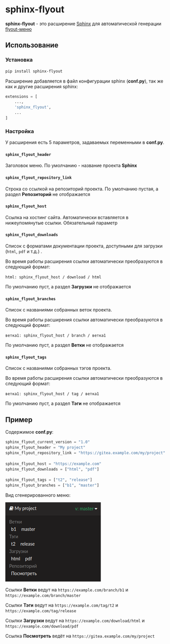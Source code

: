 # sphinx-flyout

**sphinx-flyout** - это расширение [Sphinx](https://www.sphinx-doc.org/en/master/)
для автоматической генерации [flyout-меню](https://docs.readthedocs.io/en/stable/flyout-menu.html) 

## Использование

### Установка

```bash
pip install sphinx-flyout
```

Расширение добавляется в файл конфигурации sphinx (**conf.py**), так же как и другие расширения sphinx:

```python
extensions = [
    ...,
    'sphinx_flyout',
    ...
]
```

### Настройка

У расширения есть 5 параметров, задаваемых переменными в **conf.py**.

#### ``sphinx_flyout_header``

Заголовок меню. По умолчанию - название проекта **Sphinx**

#### ``sphinx_flyout_repository_link``

Строка со ссылкой на репозиторий проекта. По умолчанию пустая,
а раздел **Репозиторий** не отображается

#### ``sphinx_flyout_host``

Ссылка на хостинг сайта. Автоматически вставляется в нижеупомянутые ссылки. 
Обязательный параметр

#### ``sphinx_flyout_downloads``

Список с форматами документации проекта, доступными для загрузки 
(`html`, `pdf` и т.д.) .

Во время работы расширения ссылки автоматически преобразуются в следующий формат:

`html: sphinx_flyout_host / download / html`

По умолчанию пуст, а раздел **Загрузки** не отображается

#### ``sphinx_flyout_branches``

Список с названиями собранных веток проекта.

Во время работы расширения ссылки автоматически преобразуются в следующий формат:

`ветка1: sphinx_flyout_host / branch / ветка1`

По умолчанию пуст, а раздел **Ветки** не отображается

#### ``sphinx_flyout_tags``

Список с названиями собранных тэгов проекта.

Во время работы расширения ссылки автоматически преобразуются в следующий формат:

`ветка1: sphinx_flyout_host / tag / ветка1`

По умолчанию пуст, а раздел **Тэги** не отображается

## Пример

Содержимое **conf.py**:
```python
sphinx_flyout_current_version = "1.0"
sphinx_flyout_header = "My project"
sphinx_flyout_repository_link = "https://gitea.example.com/my/project"

sphinx_flyout_host = "https://example.com"
sphinx_flyout_downloads = ["html", "pdf"]

sphinx_flyout_tags = ["t2", "release"]
sphinx_flyout_branches = ["b1", "master"]
```

Вид сгенерированного меню:

![flyout](docs/images/menu.png)

Ссылки **Ветки** ведут на `https://example.com/branch/b1` и `https://example.com/branch/master`

Ссылки **Тэги** ведут на `https://example.com/tag/t2` и `https://example.com/tag/release`

Ссылки **Загрузки** ведут на `https://example.com/download/html` и `https://example.com/download/pdf`

Ссылка **Посмотреть** ведёт на `https://gitea.example.com/my/project`